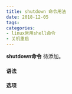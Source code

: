 ```yaml
---
title: shutdown 命令用法
date: 2018-12-05
tags:
categories: 
- linux常用shell命令
- 关机重启
---
```

**shutdown命令** 待添加。
<!-- more --> 
#### **语法**


#### **选项**
